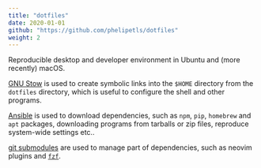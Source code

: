 ```yaml
---
title: "dotfiles"
date: 2020-01-01
github: "https://github.com/phelipetls/dotfiles"
weight: 2
---
```


Reproducible desktop and developer environment in Ubuntu and (more recently)
macOS.

[GNU Stow](www.gnu.org/software/stow/manual/stow.html) is used to create
symbolic links into the `$HOME` directory from the `dotfiles` directory, which
is useful to configure the shell and other programs.

[Ansible](https://www.ansible.com/) is used to download dependencies, such as
`npm`, `pip`, `homebrew` and `apt` packages, downloading programs from tarballs
or zip files, reproduce system-wide settings etc..

[git submodules](https://git-scm.com/book/en/v2/Git-Tools-Submodules) are used
to manage part of dependencies, such as neovim plugins and
[`fzf`](https://github.com/junegunn/fzf).
